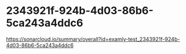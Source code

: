 # 2343921f-924b-4d03-86b6-5ca243a4ddc6
https://sonarcloud.io/summary/overall?id=examly-test_2343921f-924b-4d03-86b6-5ca243a4ddc6
